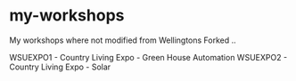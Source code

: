# my-workshops
My workshops where not modified from Wellingtons Forked ..

WSUEXPO1 - Country Living Expo - Green House Automation
WSUEXPO2 - Country Living Expo - Solar

